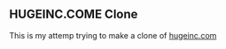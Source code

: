 ## HUGEINC.COME Clone

This is my attemp trying to make a clone of [hugeinc.com](https://hugeinc.com)
